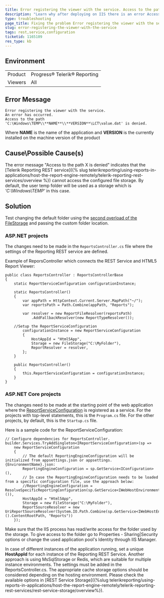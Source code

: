 ```yaml
---
title: Error registering the viewer with the service. Access to the path X is denied.
description: "Learn why after deploying on IIS there is an error Access to the path 'C:\Windows\TEMP\<NAME>\<VERSION>\LCT\value.dat' is denied and how to fix it."
type: troubleshooting
page_title: Fixing the problem Error registering the viewer with the service. Access to the path X is denied.
slug: error-registering-the-viewer-with-the-service
tags: rest,service,configuration
ticketid: 1165109
res_type: kb
---
```


## Environment

<table>
	<tr>
		<td>Product</td>
		<td>Progress® Telerik® Reporting </td>
	</tr>
	<tr>
		<td>Viewers</td>
		<td>All</td>
	</tr>
</table>

## Error Message

````
Error registering the viewer with the service.
An error has occurred.
Access to the path 'C:\Windows\TEMP\\**NAME**\\**VERSION**\LCT\value.dat' is denied.
````

Where **NAME** is the name of the application and **VERSION** is the currently installed on the machine version of the product

## Cause\Possible Cause(s)

The error message "Access to the path X is denied" indicates that the [Telerik Reporting REST service]({% slug telerikreporting/using-reports-in-applications/host-the-report-engine-remotely/telerik-reporting-rest-services/overview %}) cannot access the configured file storage. By default, the user temp folder will be used as a storage which is *'C:\Windows\TEMP'* in this case. 

## Solution

Test changing the default folder using the [second overload of the FileStorage](/reporting/api/Telerik.Reporting.Cache.File.FileStorage#collapsible-Telerik_Reporting_Cache_File_FileStorage__ctor_System_String_) and passing the custom folder location.

### ASP.NET projects

The changes need to be made in the `ReportsController.cs` file where the settings of the Reporting REST service are defined.

Example of ReporsController which connects the REST Service and HTML5 Report Viewer:

````CSharp
public class ReportsController : ReportsControllerBase
{
	static ReportServiceConfiguration configurationInstance;

	static ReportsController()
	{
		var appPath = HttpContext.Current.Server.MapPath("~/");
		var reportsPath = Path.Combine(appPath, "Reports");
		
		var resolver = new ReportFileResolver(reportsPath)
			.AddFallbackResolver(new ReportTypeResolver());

	//Setup the ReportServiceConfiguration
		configurationInstance = new ReportServiceConfiguration
		{
			HostAppId = "Html5App",
			Storage = new FileStorage("C:\MyFolder"),
			ReportResolver = resolver,
		};
	}

	public ReportsController()
	{
		this.ReportServiceConfiguration = configurationInstance;
	}
}
````

### ASP.NET Core projects

The changes need to be made at the starting point of the web application where the [ReportServiceConfiguration](/api/telerik.reporting.services.reportserviceconfiguration) is registered as a service. For the projects with top-level statements, this is the `Program.cs` file. For the other projects, by default, this is the `Startup.cs` file.

Here is a sample code for the ReportServiceConfiguration:
 
````CSharp
// Configure dependencies for ReportsController.
builder.Services.TryAddSingleton<IReportServiceConfiguration>(sp =>
    new ReportServiceConfiguration
    {
        // The default ReportingEngineConfiguration will be initialized from appsettings.json or appsettings.{EnvironmentName}.json:
        ReportingEngineConfiguration = sp.GetService<IConfiguration>(),
        // In case the ReportingEngineConfiguration needs to be loaded from a specific configuration file, use the approach below:
        //ReportingEngineConfiguration = ResolveSpecificReportingConfiguration(sp.GetService<IWebHostEnvironment>()),
        HostAppId = "Html5App",
        Storage = new FileStorage("C:\MyFolder"),
        ReportSourceResolver = new UriReportSourceResolver(System.IO.Path.Combine(sp.GetService<IWebHostEnvironment>().ContentRootPath, "Reports"))
    });
````


Make sure that the IIS process has read/write access for the folder used by the storage. To give access to the folder go to Properties - Sharing|Security options or change the used application pool's Identity through IIS Manager.

In case of different instances of the application running, set a unique **HostAppId** for each instance of the Reporting REST Service. Another approach is using MsSqlStorage or Redis, which are suitable for multiple instance environments. The settings must be added in the ReportsController.cs.
The appropriate cache storage options should be considered depending on the hosting environment. Please check the available options in [REST Service Storage]({%slug telerikreporting/using-reports-in-applications/host-the-report-engine-remotely/telerik-reporting-rest-services/rest-service-storage/overview%}).
